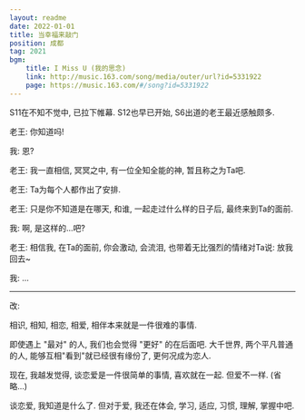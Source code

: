 ```yaml
---
layout: readme
date: 2022-01-01
title: 当幸福来敲门
position: 成都
tag: 2021
bgm:
    title: I Miss U (我的思念)
    link: http://music.163.com/song/media/outer/url?id=5331922
    page: https://music.163.com/#/song?id=5331922
---
```


S11在不知不觉中, 已拉下帷幕. S12也早已开始, S6出道的老王最近感触颇多.

老王: 你知道吗!

我: 恩?

老王: 我一直相信, 冥冥之中, 有一位全知全能的神, 暂且称之为Ta吧.

老王: Ta为每个人都作出了安排.

老王: 只是你不知道是在哪天, 和谁, 一起走过什么样的日子后, 最终来到Ta的面前.

我: 啊, 是这样的...吧?

老王: 相信我, 在Ta的面前, 你会激动, 会流泪, 也带着无比强烈的情绪对Ta说: 放我回去~

我: ...

---

改:

相识, 相知, 相恋, 相爱, 相伴本来就是一件很难的事情.

即使遇上 "最对" 的人, 我们也会觉得 "更好" 的在后面吧. 大千世界, 两个平凡普通的人, 能够互相"看到"就已经很有缘份了, 更何况成为恋人.

现在, 我越发觉得, 谈恋爱是一件很简单的事情, 喜欢就在一起. 但爱不一样. (省略...)

谈恋爱, 我知道是什么了. 但对于爱, 我还在体会, 学习, 适应, 习惯, 理解, 掌握中吧.
